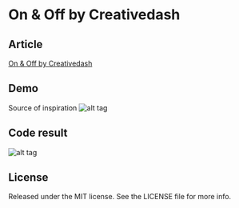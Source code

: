 On & Off by Creativedash
===========
## Article
[On &amp; Off by Creativedash](http://ramosmachado.net/?p=14)

## Demo
Source of inspiration
![alt tag](https://d13yacurqjgara.cloudfront.net/users/107759/screenshots/1631598/onoff.gif)

## Code result
![alt tag](http://ramosmachado.net/wp-content/uploads/2014/11/onoffanimation-final.gif)

## License
Released under the MIT license. See the LICENSE file for more info.
